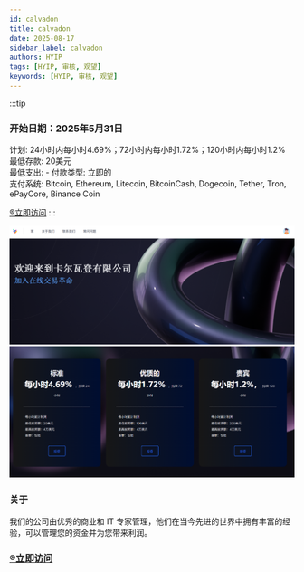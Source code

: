 ```yaml
---
id: calvadon
title: calvadon
date: 2025-08-17
sidebar_label: calvadon
authors: HYIP
tags: [HYIP, 审核, 观望]
keywords: [HYIP, 审核, 观望]
---
```


:::tip

### 开始日期：2025年5月31日
计划: 24小时内每小时4.69%；72小时内每小时1.72%；120小时内每小时1.2%
最低存款: 20美元   
最低支出: -
付款类型: 立即的   
支付系统: Bitcoin, Ethereum, Litecoin, BitcoinCash, Dogecoin, Tether, Tron, ePayCore, Binance Coin

[®️立即访问](https://calvadon.online/?ref=fwebukb2wbj72lr)
:::

![calvadon01](calvadon.assets/image-calvadon01.png)
![calvadon02](calvadon.assets/image-calvadon02.png)

### 关于
我们的公司由优秀的商业和 IT 专家管理，他们在当今先进的世界中拥有丰富的经验，可以管理您的资金并为您带来利润。


### [®️立即访问](https://calvadon.online/?ref=fwebukb2wbj72lr)



